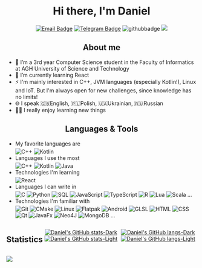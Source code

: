 <div align="center">
<h1>Hi there, I'm Daniel</h1>

[![Email Badge](https://img.shields.io/badge/-Email-c14438?style=flat&logo=Gmail&logoColor=white)](mailto:dbcongard@gmail.com)
[![Telegram Badge](https://img.shields.io/badge/-Telegram-26A5E4?style=flat&logo=Telegram&logoColor=white)](https://t.me/congard)
![githubbadge](https://img.shields.io/github/stars/congard?style=social)
![](https://komarev.com/ghpvc/?username=congard&color=blueviolet&style=flat)
<!-- ![githubbadge](https://img.shields.io/github/followers/congard?style=social) -->
</div>

<h2 align="center">About me</h2>

- 🔭 I’m a 3rd year Computer Science student in the Faculty of Informatics at AGH University of Science and Technology
- 🌱 I’m currently learning React
- ⚡ I'm mainly interested in C++, JVM languages (especially Kotlin!), Linux and IoT. But I'm always open for new challenges, since knowledge has no limits!
- 🌐 I speak 🇬🇧English, 🇵🇱Polish, 🇺🇦Ukrainian, 🇷🇺Russian
- 👨‍🎓 I really enjoy learning new things

<h2 align="center">Languages & Tools</h2>

- My favorite languages are
  <br><div style="padding-bottom: 4px;"></div>
  ![C++](https://img.shields.io/badge/-C++-00599C?&logo=c%2b%2b&logoColor=white)
  ![Kotlin](https://img.shields.io/badge/-Kotlin-7F52FF?&logo=kotlin&logoColor=white)
- Languages I use the most
  <br><div style="padding-bottom: 4px;"></div>
  ![C++](https://img.shields.io/badge/-C++-00599C?&logo=c%2b%2b&logoColor=white)
  ![Kotlin](https://img.shields.io/badge/-Kotlin-7F52FF?&logo=kotlin&logoColor=white)
  ![Java](https://img.shields.io/badge/-Java-fff?&logo=java&logoColor=00599C)
- Technologies I'm learning
  <br><div style="padding-bottom: 4px;"></div>
  ![React](https://img.shields.io/badge/React-20232A?logo=react&logoColor=61DAFB)
- Languages I can write in
  <br><div style="padding-bottom: 4px;"></div>
  ![C](https://img.shields.io/badge/-C-A8B9CC?&logo=C&logoColor=black)
  ![Python](https://img.shields.io/badge/-Python-3776AB?&logo=python&logoColor=white)
  ![SQL](https://img.shields.io/badge/-SQL-ccc?&logo=sql&logoColor=white)
  ![JavaScript](https://img.shields.io/badge/-JavaScript-F7DF1E?&logo=JavaScript&logoColor=black)
  ![TypeScript](https://img.shields.io/badge/-TypeScript-3178C6?&logo=TypeScript&logoColor=white)
  ![R](https://img.shields.io/badge/-R-276DC3?&logo=R&logoColor=white)
  ![Lua](https://img.shields.io/badge/-Lua-2C2D72?&logo=Lua&logoColor=white)
  ![Scala](https://img.shields.io/badge/-Scala-DC322F?&logo=scala&logoColor=white)
  ...
- Technologies I'm familiar with
  <br><div style="padding-bottom: 4px;"></div>
  ![Git](https://img.shields.io/badge/-Git-F05032?&logo=Git&logoColor=white)
  ![CMake](https://img.shields.io/badge/-CMake-064F8C?&logo=CMake&logoColor=white)
  ![Linux](https://img.shields.io/badge/-Linux-FCC624?&logo=Linux&logoColor=black)
  ![Flatpak](https://img.shields.io/badge/-Flatpak-4A90D9?&logo=Flatpak&logoColor=white)
  ![Android](https://img.shields.io/badge/-Android-3DDC84?&logo=Android&logoColor=white)
  ![GLSL](https://img.shields.io/badge/-GLSL-5586A4?&logo=OpenGL&logoColor=white)
  ![HTML](https://img.shields.io/badge/-HTML-E34F26?&logo=HTML5&logoColor=white)
  ![CSS](https://img.shields.io/badge/-CSS-1572B6?&logo=CSS3&logoColor=white)
  ![Qt](https://img.shields.io/badge/-Qt-41CD52?&logo=Qt&logoColor=white)
  ![JavaFx](https://img.shields.io/badge/-JavaFx-fff?&logo=JavaFx&logoColor=white)
  ![Neo4J](https://img.shields.io/badge/Neo4j-018bff?logo=neo4j&logoColor=white)
  ![MongoDB](https://img.shields.io/badge/MongoDB-4EA94B?logo=mongodb&logoColor=white)
  ...

<div align="center" style="display: flex;">

<h2>Statistics</h2>

<!-- Stats -->
[![Daniel's GitHub stats-Dark](https://github-readme-stats.vercel.app/api?username=congard&hide_rank=true&count_private=true&hide=jupyter%20notebook,tex&show_icons=true&theme=dark#gh-dark-mode-only)](https://github.com/congard#gh-dark-mode-only)
[![Daniel's GitHub stats-Light](https://github-readme-stats.vercel.app/api?username=congard&hide_rank=true&count_private=true&hide=jupyter%20notebook,tex&show_icons=true&theme=default#gh-light-mode-only)](https://github.com/congard#gh-light-mode-only)

<!-- Top Langs -->
[![Daniel's GitHub langs-Dark](https://github-readme-stats.vercel.app/api/top-langs/?username=congard&layout=compact&langs_count=8&theme=dark&hide=jupyter%20notebook,tex#gh-dark-mode-only)](https://github.com/congard#gh-dark-mode-only)
[![Daniel's GitHub langs-Light](https://github-readme-stats.vercel.app/api/top-langs/?username=congard&layout=compact&langs_count=8&hide=jupyter%20notebook,tex#gh-light-mode-only)](https://github.com/congard#gh-light-mode-only)

</div>

![](https://hit.yhype.me/github/profile?user_id=35779485)
